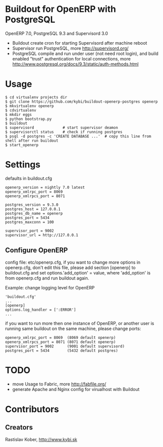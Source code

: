 # Buildout for OpenERP with PostgreSQL
OpenERP 7.0, PostgreSQL 9.3 and Supervisord 3.0
- Buildout create cron for starting Supervisord after machine reboot
- Supervisor run PostgreSQL, more http://supervisord.org/
- PostgreSQL compile and run under user (not need root login), and build enabled "trust" authentication for local connections,
 more http://www.postgresql.org/docs/9.3/static/auth-methods.html

# Usage
```
$ cd virtualenv projects dir
$ git clone https://github.com/kybi/buildout-openerp-postgres openerp
$ mkvirtualenv openerp
$ cdvirtualenv
$ mkdir eggs
$ python bootstrap.py
$ buildout
$ supervisord             # start supervisor deamon
$ supervisorctl status    # check if running postgres
$ psql -d postgres -c 'CREATE DATABASE ...'  # copy this line from shell after run buildout
$ start_openerp
```

# Settings
defaults in buildout.cfg

```
openerp_version = nightly 7.0 latest
openerp_xmlrpc_port = 8069
openerp_xmlrpcs_port = 8071

postgres_version = 9.3.0
postgres_host = 127.0.0.1
postgres_db_name = openerp
postgres_port = 5434
postgres_maxconn = 100

supervisor_port = 9002
supervisor_url = http://127.0.0.1
```
## Configure OpenERP
config file: etc/openerp.cfg, if you want to change more options in openerp.cfg, don't edit this file,
please add section [openerp] to buildout.cfg
and set options.'add_option' = value, where 'add_option' is from openerp.cfg and run buildout again.

Example: change logging level for OpenERP
```
'buildout.cfg'
...
[openerp]
options.log_handler = [':ERROR']
...
```

if you want to run more then one instance of OpenERP, or another user is running same buildout on the same machine,
please change ports:
```
openerp_xmlrpc_port = 8069  (8069 default openerp)
openerp_xmlrpcs_port = 8071 (8071 default openerp)
supervisor_port = 9002      (9001 default supervisord)
postgres_port = 5434        (5432 default postgres)
```

# TODO
- move Usage to Fabric, more http://fabfile.org/
- generate Apache and Nginx config for virualhost with Buildout

# Contributors

## Creators

Rastislav Kober, http://www.kybi.sk
